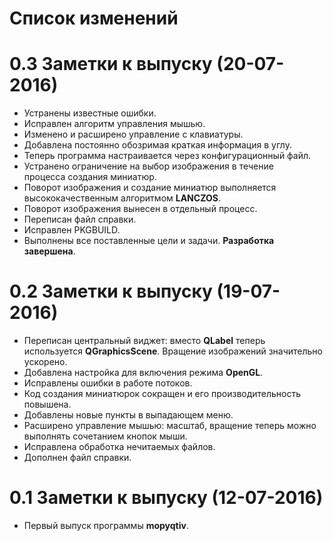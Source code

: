 # Список изменений

0.3 Заметки к выпуску (20-07-2016)
=================================================================
* Устранены известные ошибки.
* Исправлен алгоритм управления мышью.
* Изменено и расширено управление с клавиатуры.
* Добавлена постоянно обозримая краткая информация в углу.
* Теперь программа настраивается через конфигурационный файл.
* Устранено ограничение на выбор изображения в течение  
  процесса создания миниатюр.
* Поворот изображения и создание миниатюр выполняется  
  высококачественным алгоритмом **LANCZOS**.
* Поворот изображения вынесен в отдельный процесс.
* Переписан файл справки.
* Исправлен PKGBUILD.
* Выполнены все поставленные цели и задачи.
  **Разработка завершена**.

0.2 Заметки к выпуску (19-07-2016)
=================================================================
* Переписан центральный виджет: вместо **QLabel** теперь  
  используется **QGraphicsScene**.
  Вращение изображений значительно ускорено.
* Добавлена настройка для включения режима **OpenGL**.
* Исправлены ошибки в работе потоков.
* Код создания миниатюрок сокращен и его производительность  
  повышена.
* Добавлены новые пункты в выпадающем меню.
* Расширено управление мышью: масштаб, вращение теперь можно  
  выполнять сочетанием кнопок мыши.
* Исправлена обработка нечитаемых файлов.
* Дополнен файл справки.


0.1 Заметки к выпуску (12-07-2016)
=================================================================
* Первый выпуск программы **mopyqtiv**.
